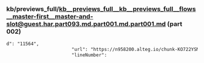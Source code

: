 ### kb/previews_full/kb__previews_full__kb__previews_full__flows__master-first__master-and-slot@guest.har.part093.md.part001.md.part001.md (part 002)

```md
d": "11564",
                        "url": "https://n958200.alteg.io/chunk-KO722YSM.js",
                        "lineNumber":
```

```
